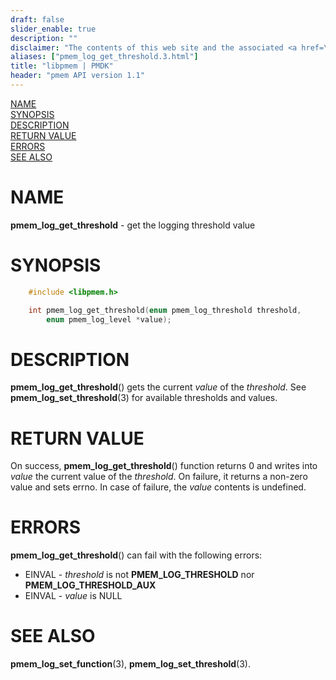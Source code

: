 ```yaml
---
draft: false
slider_enable: true
description: ""
disclaimer: "The contents of this web site and the associated <a href=\"https://github.com/pmem\">GitHub repositories</a> are BSD-licensed open source."
aliases: ["pmem_log_get_threshold.3.html"]
title: "libpmem | PMDK"
header: "pmem API version 1.1"
---
```


[comment]: <> (SPDX-License-Identifier: BSD-3-Clause)
[comment]: <> (Copyright 2024, Intel Corporation)

[comment]: <> (pmem_log_get_threshold.3 -- get the logging threshold value)

[NAME](#name)<br />
[SYNOPSIS](#synopsis)<br />
[DESCRIPTION](#description)<br />
[RETURN VALUE](#return-value)<br />
[ERRORS](#errors)<br />
[SEE ALSO](#see-also)<br />

# NAME #

**pmem_log_get_threshold** - get the logging threshold value

# SYNOPSIS #

```c
	#include <libpmem.h>

	int pmem_log_get_threshold(enum pmem_log_threshold threshold,
		enum pmem_log_level *value);
```

# DESCRIPTION #

**pmem_log_get_threshold**() gets the current *value* of the *threshold*.
See **pmem_log_set_threshold**(3) for available thresholds and values.

# RETURN VALUE #

On success, **pmem_log_get_threshold**() function returns 0 and writes into
*value* the current value of the *threshold*. On failure, it returns
a non-zero value and sets errno. In case of failure, the *value* contents is undefined.

# ERRORS #

**pmem_log_get_threshold**() can fail with the following errors:

 - EINVAL - *threshold* is not **PMEM_LOG_THRESHOLD** nor **PMEM_LOG_THRESHOLD_AUX**
 - EINVAL - *value* is NULL

# SEE ALSO #

**pmem_log_set_function**(3), **pmem_log_set_threshold**(3).

